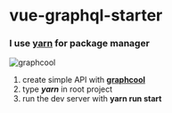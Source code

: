 # vue-graphql-starter

### I use [yarn](https://yarnpkg.com) for package manager
![graphcool][gc_img]
1. create simple API with [**graphcool**][gc]
2. type **_yarn_** in root project
3. run the dev server with <b>yarn run start</b>

[gc]:https://www.graph.cool/
[gc_img]:https://encrypted-tbn0.gstatic.com/images?q=tbn:ANd9GcRgUvBdsJzQqT_sPXXNJFCMm2aerZ9KrnFAyUj05_33xNBw206A9w
